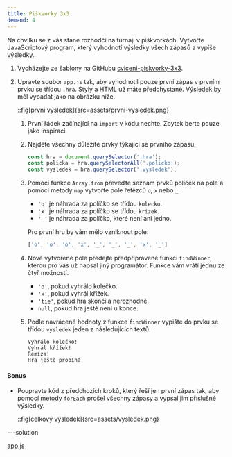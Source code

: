 ```yaml
---
title: Piškvorky 3x3
demand: 4
---
```


Na chvilku se z vás stane rozhodčí na turnaji v piškvorkách. Vytvořte JavaScriptový program, který vyhodnotí výsledky všech zápasů a vypíše výsledky.

1. Vycházejte ze šablony na GitHubu [cviceni-piskvorky-3x3](https://github.com/Czechitas-podklady-WEB/cviceni-piskvorky-3x3).

1. Upravte soubor `app.js` tak, aby vyhodnotil pouze první zápas v prvním prvku se třídou `.hra`. Styly a HTML už máte předchystané. Výsledek by měl vypadat jako na obrázku níže.

   ::fig[první výsledek]{src=assets/prvni-vysledek.png}

   1. První řádek začínající na `import` v kódu nechte. Zbytek berte pouze jako inspiraci.

   1. Najděte všechny důležité prvky týkající se prvního zápasu.

      ```js
      const hra = document.querySelector('.hra');
      const policka = hra.querySelectorAll('.policko');
      const vysledek = hra.querySelector('.vysledek');
      ```

   1. Pomocí funkce `Array.from` převeďte seznam prvků políček na pole a pomocí metody `map` vytvořte pole řetězců `o`, `x` nebo `_`.

      - `'o'` je náhrada za políčko se třídou `kolecko`.
      - `'x'` je náhrada za políčko se třídou `krizek`.
      - `'_'` je náhrada za políčko, které není ani jedno.

      Pro první hru by vám mělo vzniknout pole:

      <!-- prettier-ignore -->
      ```js
      ['o', 'o', 'o', 'x', '_', '_', '_', 'x', '_']
      ```

   1. Nově vytvořené pole předejte předpřipravené funkci `findWinner`, kterou pro vás už napsal jiný programátor. Funkce vám vrátí jednu ze čtyř možností.

      - `'o'`, pokud vyhrálo kolečko.
      - `'x'`, pokud vyhrál křížek.
      - `'tie'`, pokud hra skončila nerozhodně.
      - `null`, pokud hra ještě není u konce.

   1. Podle navrácené hodnoty z funkce `findWinner` vypište do prvku se třídou `vysledek` jeden z následujících textů.

      ```text
      Vyhrálo kolečko!
      Vyhrál křížek!
      Remíza!
      Hra ještě probíhá
      ```

#### Bonus

- Poupravte kód z předchozích kroků, který řeší jen první zápas tak, aby pomocí metody `forEach` prošel všechny zápasy a vypsal jim příslušné výsledky.

  ::fig[celkový výsledek]{src=assets/vysledek.png}

---solution

[app.js](https://github.com/Czechitas-podklady-WEB/cviceni-piskvorky-3x3/blob/reseni/app.js)
